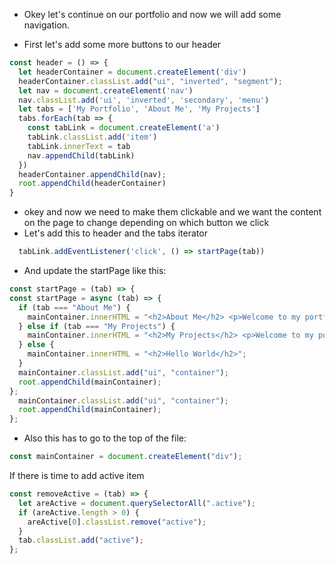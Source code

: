 - Okey let's continue on our portfolio and now we will add some navigation. 

- First let's add some more buttons to our header

```javascript
const header = () => {
  let headerContainer = document.createElement('div')
  headerContainer.classList.add("ui", "inverted", "segment");
  let nav = document.createElement('nav')
  nav.classList.add('ui', 'inverted', 'secondary', 'menu')
  let tabs = ['My Portfolio', 'About Me', 'My Projects']
  tabs.forEach(tab => {
    const tabLink = document.createElement('a')
    tabLink.classList.add('item')
    tabLink.innerText = tab
    nav.appendChild(tabLink)
  })
  headerContainer.appendChild(nav);
  root.appendChild(headerContainer)
}
```
- okey and now we need to make them clickable and we want the content on the page to change depending on which button we click
- Let's add this to header and the tabs iterator
```javascript
  tabLink.addEventListener('click', () => startPage(tab))
```
- And update the startPage like this:
```javascript
const startPage = (tab) => {
const startPage = async (tab) => {
  if (tab === "About Me") {
    mainContainer.innerHTML = "<h2>About Me</h2> <p>Welcome to my portfolio, on this page you will be able to read a bit more about me";
  } else if (tab === "My Projects") {
    mainContainer.innerHTML = "<h2>My Projects</h2> <p>Welcome to my portfolio, on this page you will be able to read a bit more the projects that I have done";
  } else {
    mainContainer.innerHTML = "<h2>Hello World</h2>";
  }
  mainContainer.classList.add("ui", "container");
  root.appendChild(mainContainer);
};
  mainContainer.classList.add("ui", "container");
  root.appendChild(mainContainer);
};
```
- Also this has to go to the top of the file:
```javascript
const mainContainer = document.createElement("div");
```


If there is time to add active item
```javascript
const removeActive = (tab) => {
  let areActive = document.querySelectorAll(".active");
  if (areActive.length > 0) {
    areActive[0].classList.remove("active");
  }
  tab.classList.add("active");
};
```

